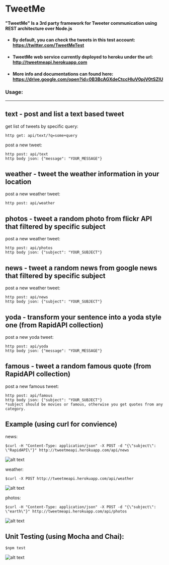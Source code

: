 # TweetMe
#### "TweetMe" Is a 3rd party framework for Tweeter communication using REST architecture over Node.js

- #### By default, you can check the tweets in this test account: https://twitter.com/TweetMeTest
- #### TweetMe web service currently deployed to heroku under the url: http://tweetmeapi.herokuapp.com
- #### More info and documentations can found here: https://drive.google.com/open?id=0B3BcAGXdeCtccHluV0pjV0tSZlU


### Usage:
---

## text - post and list a text based tweet
get list of tweets by specific query:
```
http get: api/text/?q=some+query
```
post a new tweet:
```
http post: api/text
http body json: {"message": "YOUR_MESSAGE"}
```

## weather - tweet the weather information in your location
post a new weather tweet:
```
http post: api/weather
```
## photos - tweet a random photo from flickr API that filtered by specific subject
post a new weather tweet:
```
http post: api/photos
http body json: {"subject": "YOUR_SUBJECT"}
```
## news - tweet a random news from google news that filtered by specific subject
post a new weather tweet:
```
http post: api/news
http body json: {"subject": "YOUR_SUBJECT"}
```
## yoda - transform your sentence into a yoda style one (from RapidAPI collection)
post a new yoda tweet:
```
http post: api/yoda
http body json: {"message": "YOUR_MESSAGE"}
```
## famous - tweet a random famous quote (from RapidAPI collection)
post a new famous tweet:
```
http post: api/famous
http body json: {"subject": "YOUR_SUBJECT"}
*subject should be movies or famous, otherwise you get quotes from any category.
```

## Example (using curl for convience)
news:
```
$curl -H "Content-Type: application/json" -X POST -d "{\"subject\": \"RapidAPI\"}" http://tweetmeapi.herokuapp.com/api/news
```
![alt text](http://i64.tinypic.com/zbxp4.jpg)

weather:
```
$curl -X POST http://tweetmeapi.herokuapp.com/api/weather
```
![alt text](http://i65.tinypic.com/2cyqmhc.jpg)

photos:
```
$curl -H "Content-Type: application/json" -X POST -d "{\"subject\": \"earth\"}" http://tweetmeapi.herokuapp.com/api/photos
```
![alt text](http://i65.tinypic.com/6ejajd.jpg)

## Unit Testing (using Mocha and Chai):
```
$npm test
```
![alt text](http://i64.tinypic.com/2uz42va.jpg)
